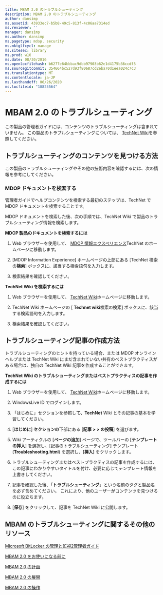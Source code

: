 ```yaml
---
title: MBAM 2.0 のトラブルシューティング
description: MBAM 2.0 のトラブルシューティング
author: dansimp
ms.assetid: 43933ec7-b5b8-49c5-813f-4c06aa7314ed
ms.reviewer: ''
manager: dansimp
ms.author: dansimp
ms.pagetype: mdop, security
ms.mktglfcycl: manage
ms.sitesec: library
ms.prod: w10
ms.date: 08/30/2016
ms.openlocfilehash: b6277e64bbbac9dbb97903b62e1d4175b36ccdf5
ms.sourcegitcommit: 354664bc527d93f80687cd2eba70d1eea024c7c3
ms.translationtype: MT
ms.contentlocale: ja-JP
ms.lasthandoff: 06/26/2020
ms.locfileid: "10825564"
---
```

# MBAM 2.0 のトラブルシューティング


この製品の管理者ガイドには、コンテンツのトラブルシューティングは含まれていません。 この製品のトラブルシューティングについては、 [TechNet Wiki](https://go.microsoft.com/fwlink/p/?LinkId=224905)を参照してください。

## トラブルシューティングのコンテンツを見つける方法


この製品のトラブルシューティングやその他の技術内容を確認するには、次の情報を参考にしてください。

### MDOP ドキュメントを検索する

管理者ガイドでヘルプコンテンツを検索する最初のステップは、TechNet で MDOP ドキュメントを検索することです。

MDOP ドキュメントを検索した後、次の手順では、TechNet Wiki で製品のトラブルシューティング情報を検索します。

**MDOP 製品のドキュメントを検索するには**

1.  Web ブラウザーを使用して、 [MDOP 情報エクスペリエンス](https://go.microsoft.com/fwlink/?LinkId=236032)TechNet のホームページに移動します。

2.  [MDOP Information Experience] ホームページの上部にある [TechNet 検索の**検索**] ボックスに、該当する検索語句を入力します。

3.  検索結果を確認してください。

**TechNet Wiki を検索するには**

1.  Web ブラウザーを使用して、 [TechNet Wiki](https://go.microsoft.com/fwlink/p/?LinkId=224905)ホームページに移動します。

2.  TechNet Wiki ホームページの [ **Technet wiki**検索の検索] ボックスに、該当する検索語句を入力します。

3.  検索結果を確認してください。

## トラブルシューティング記事の作成方法


トラブルシューティングのヒントを持っている場合、または MDOP オンラインヘルプまたは TechNet Wiki にまだ含まれていない共有のベストプラクティスがある場合は、独自の TechNet Wiki 記事を作成することができます。

**TechNet Wiki のトラブルシューティングまたはベストプラクティスの記事を作成するには**

1.  Web ブラウザーを使用して、 [TechNet Wiki](https://go.microsoft.com/fwlink/p/?LinkId=224905)ホームページに移動します。

2.  WindowsLive ID でログインします。

3.  「はじめに」セクションを参照し**て、TechNet** Wiki とその記事の基本を学習してください。

4.  [**はじめに] セクションの**下部にある [**記事 &gt; &gt; の投稿**] を選びます。

5.  Wiki アーティクルの [**ページの追加**] ページで、ツールバーの [**テンプレートの挿入**] を選択し、[記事のトラブルシューティング] テンプレート (**Troubleshooting.html**) を選択し、[**挿入**] をクリックします。

6.  トラブルシューティングまたはベストプラクティスの記事を作成するには、この記事にわかりやすいタイトルを付け、必要に応じてテンプレート情報を上書きしてください。

7.  記事を確認した後、「**トラブルシューティング**」という名前のタグと製品名を必ず含めてください。 これにより、他のユーザーがコンテンツを見つけるのに役立ちます。

8.  [**保存**] をクリックして、記事を TechNet Wiki に公開します。

## MBAM のトラブルシューティングに関するその他のリソース


[Microsoft BitLocker の管理と監視2管理者ガイド](index.md)

[MBAM 2.0 をお使いになる前に](getting-started-with-mbam-20-mbam-2.md)

[MBAM 2.0 の計画](planning-for-mbam-20-mbam-2.md)

[MBAM 2.0 の展開](deploying-mbam-20-mbam-2.md)

[MBAM 2.0 の操作](operations-for-mbam-20-mbam-2.md)

 

 





